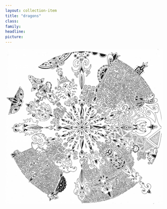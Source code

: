 ```yaml
---
layout: collection-item
title: "dragons"
class:	
family:
headline:
picture:
---
```


[![dragons](/assets/img/mandalas/dragons-1200w.jpg)](/assets/img/mandalas/dragons-1200w.jpg)

